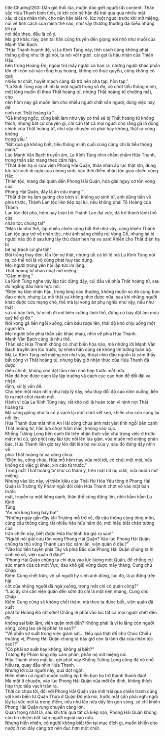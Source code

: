 title:Chương1263: Dẫn gió thổi lửa, mượn đao giết người (4)
content:
Thần sắc Hứa Thanh bình tĩnh, từ khi còn bé hắn đã trải qua quá nhiều mặt<br>xấu xí của nhân tính, cho nên hắn biết rõ, lúc một người trước khi mở miệng,<br>nói về tính cách của mình thế nào, như vậy thường thường đại biểu những lời gã<br>nói tiếp theo, đều là cố ý.<br>Mà giờ khắc này, bên tai hắn cũng truyền đến giọng nói nhỏ như muỗi của<br>Mạnh Vân Bạch.<br>"Hứa Thanh huynh đệ, vị La Kính Tùng này, tính cách cũng không phải<br>thẳng giống như lời gã nói, ta nói với ngươi, cái gọi là hậu nhân của Thiên Hậu<br>bên trong Hoàng Đô, ngoại trừ mấy người có hạn ra, những người khác phần<br>lớn chỉ còn cái xác rỗng huy hoàng, không có thực quyền, cũng không có quá<br>nhiều tư chất, huyết mạch càng đã trở nên pha tạp, hỗn tạp."<br>"La Kính Tùng này chính là một người trong số đó, có chút tiểu thông minh,<br>một lòng muốn đi theo Thất hoàng tử, nhưng Thất hoàng tử chướng mắt, cho<br>nên hôm nay gã muốn làm cho nhiều người chất vấn ngươi, dùng việc này để<br>nịnh nọt Thất hoàng tử."<br>"Gã không ngốc, cũng biết làm như vậy có thể sẽ bị Thất hoàng tử không<br>thích, nhưng bất cứ chuyện gì, chỉ cần tất cả mọi người cho rằng gã là dòng<br>chính của Thất hoàng tử, như vậy chuyện có phải hay không, thật ra cũng không<br>trọng yếu."<br>"Bất quá gã không biết, tiểu thông minh cuối cùng cũng chỉ là tiểu thông<br>minh."<br>Lúc Mạnh Vân Bạch truyền âm, La Kính Tùng nhìn chằm chằm Hứa Thanh,<br>trong thần sắc mang theo căm hận.<br>"Thất điện hạ vì cứu viện Phong Hải Quận, thừa nhận áp lực thật lớn, dùng<br>lực bài xích dị nghị của chúng sinh, vào thời điểm nhân tộc giao chiến cùng Hắc<br>Thiên tộc, mang đại quân đến Phong Hải Quận, hóa giải nguy cơ tồn vong của<br>Phong Hải Quận, đây là ân cứu mạng."<br>"Thất điện hạ làm gương cho binh sĩ, không sợ sinh tử, anh dũng tiến về<br>phía trước, Thánh Lan tộc liên tiếp bại lui, nếu không phải Tổ Hoàng của Thánh<br>Lan tộc đột phá, hôm nay toàn bộ Thánh Lan đại vực, đã trở thành lãnh thổ của<br>nhân tộc chúng ta!"<br>"Mặc dù như thế, lập nhiều chiến công bất thế như vậy, càng khiến Thánh<br>Lan tộc quy trở về nhân tộc, như ánh sáng chiếu rọi Vọng Cổ, nhưng lại bị<br>người nào đó ở sau lưng lấy thủ đoạn hèn hạ vu oan! Khiến cho Thất điện hạ bị<br>bệ hạ trách cứ ghi tội!"<br>Đổi trắng thay đen, lẫn lộn sự thật, nhưng tất cả lời lẽ mà La Kính Tùng nói<br>ra, có thể nói là vô cùng phát huy tác dụng.<br>Mọi người trong yến hội lập tức im lặng.<br>Thất hoàng tử nhàn nhạt mở miệng.<br>"Câm miệng."<br>La Kính Tùng nghe vậy lập tức đứng dậy, cúi đầu về phía Thất hoàng tử, sau<br>đó ngẩng đầu hậm hực nói.<br>"Điện hạ tâm nhân hậu, trong lòng cao thượng, không muốn so đo cùng bọn<br>đạo chích, nhưng La mỗ thật sự không nhịn được nữa, sau khi những người<br>khác được cứu mạng chó, thế mà lại vong ân phụ nghĩa như vậy, nếu như thật<br>sự có bản lĩnh, tự mình đi mở biên cương lãnh thổ, đừng có bày đặt âm mưu<br>quỷ kế gì đó."<br>Nói xong gã liền ngồi xuống, cầm bầu rượu lên, thái độ khó chịu uống một<br>ngụm lớn.<br>Mọi người bốn phía thần sắc khác nhau, nhìn về phía Hứa Thanh.<br>Mạnh Vân Bạch cũng là như thế.<br>Thần sắc Hứa Thanh không có chút biến hóa nào, mà những lời Mạnh Vân<br>Bạch truyền âm lúc trước, tự nhiên hắn cũng sẽ không tin tưởng toàn bộ.<br>Mà La Kính Tùng mở miệng nói như vậy, thoạt nhìn đầu nguồn là cảm thấy<br>bất công vì Thất hoàng tử, nhưng bây giờ nhận thức của Hứa Thanh đã được<br>điều chỉnh, không còn đặt tầm nhìn nhỏ hẹp trước mắt nữa.<br>Hắn đã học được cách lấy lập trường và cách cục cao hơn để đối đãi và nhận<br>định, xử lý vấn đề.<br>Cho nên một màn nhìn như hợp lý này, nếu thay đổi độ cao nhìn xuống, liền<br>lộ ra một chút manh mối.<br>Hành vi của La Kính Tùng này, rất khó nói là hoàn toàn vì nịnh nọt Thất<br>hoàng tử.<br>Mà càng giống như là cố ý vạch lại một chút vết sẹo, khiến cho cơn sóng lại<br>nổi lên.<br>Hứa Thanh đưa mắt nhìn An Hải công chúa ánh mắt yên tĩnh ngồi bên cạnh<br>Thất hoàng tử, hắn lựa chọn trầm mặc, không vào cục.<br>Khổng Tường Long bên cạnh thì trên nhận thức vẫn chú trọng việc ở trước<br>mắt như cũ, giờ phút này lập tức nổi lên lửa giận, vừa muốn mở miệng phản<br>bác, Hứa Thanh liền giơ tay lên đặt lên bả vai của y, sau đó đứng dậy nhìn về<br>phía Thất hoàng tử và công chúa.<br>"Điện hạ, công chúa, Hứa mỗ hôm nay vừa mới tới, có chút mệt mỏi, nếu<br>không có việc gì khác, xin cáo từ trước."<br>Trong mắt Thất hoàng tử như có thâm ý, trên mặt nở nụ cười, vừa muốn mở<br>miệng.<br>Nhưng vào lúc này, vị thiên kiêu của Thái Hư Hóa Yêu tông ở Phong Hải<br>Quận là Trương Kỳ Phàm ngồi đối diện Hứa Thanh chợt vỗ vào mặt bàn trước<br>mặt, truyền ra một tiếng oanh, thân thể cũng đứng lên, nhìn hằm hằm La Kính<br>Tùng.<br>"Ăn nói lung tung bậy bạ!"<br>"Những ngày gần đây khi Trương mỗ trở về, đã câu thông cùng tông môn,<br>cũng câu thông cùng rất nhiều hảo hữu năm đó, mới hiểu biết chân tướng của<br>trận chiến này, biết được Hứa thư lệnh trả giá ra sao!"<br>"Ngươi nói giải cứu tồn vong Phong Hải Quận? Vào lúc Phong Hải Quận<br>chúng ta thủ vững Thánh Lan tộc xâm lấn, viện quân ở đâu?"<br>"Vào lúc tiền tuyến phía Tây và phía Bắc của Phong Hải Quận chúng ta hi<br>sinh vô số, viện quân ở đâu?"<br>“Phong Hải Quận chúng ta chỉ dựa vào lực lượng một Quận, để chống cự<br>sức mạnh của cả một Vực, đau khổ giữ vững được mấy tháng, Cung chủ Chấp<br>Kiếm Cung chết trận, vô số người hy sinh anh dũng, lúc đó, là ai đứng trên hài<br>cốt của những người đã ngã xuống, trong mắt chỉ có quân công?"<br>"Lúc ấy chỉ cần viện quân đến sớm dù chỉ là một nén nhang, Cung chủ Chấp<br>Kiếm Cung cũng sẽ không chết thảm, mà theo ta được biết, viện quân đã xuất<br>phát từ Hoàng Đô rất sớm! Chẳng lẽ phải vào lúc tất cả mọi người chết đến độ<br>không sai biệt lắm, viện quân mới đến? Không phải là vì lo lắng còn người<br>sống, công lao sẽ bị phân ra sao?!"<br>"Về phần sơ suất trong việc giám sát... Nếu quả thật để cho Chúc Chiếu<br>thượng vị, Phong Hải Quận chúng ta bây giờ còn là lãnh địa của nhân tộc sao?!"<br>"Có phải sơ suất hay không, không ai biết?"<br>Trương Kỳ Phàm lòng đầy căm phẫn, phẫn nộ mở miệng nói.<br>Hứa Thanh nheo mắt lại, giờ phút này Khổng Tường Long cũng đã có chỗ<br>hiểu ra, quay đầu nhìn Hứa Thanh.<br>Những lời của người này, quá đột ngột.<br>Hiển nhiên có người muốn cưỡng ép biến bọn họ trở thành thanh đao!<br>Mà một ít chuyện, vào lúc Phong Hải Quận vừa mới ổn định, không thích<br>hợp trực tiếp vạch trần ra.<br>Thời cơ chưa tới, đối với Phong Hải Quận vừa mới trải qua chiến tranh cùng<br>với kinh biến từ Quận Thừa ở Quận Đô mà nói, trước mắt cần phải nghỉ ngơi<br>lấy lại sức mới là trọng điểm, nếu như lần nữa dấy lên gợn sóng, sẽ chỉ khiến<br>Phong Hải Quận rung chuyển càng lớn.<br>Quan trọng nhất là, sau khi trải qua tất cả kiếp nạn, Phong Hải Quận không<br>còn tín nhiệm bất luận người ngoài nào nữa.<br>Nhưng hiển nhiên, có người không biết tồn tại mục đích gì, muốn khiến cho<br>nước ở nơi đây càng trở nên đục hơn một chút.